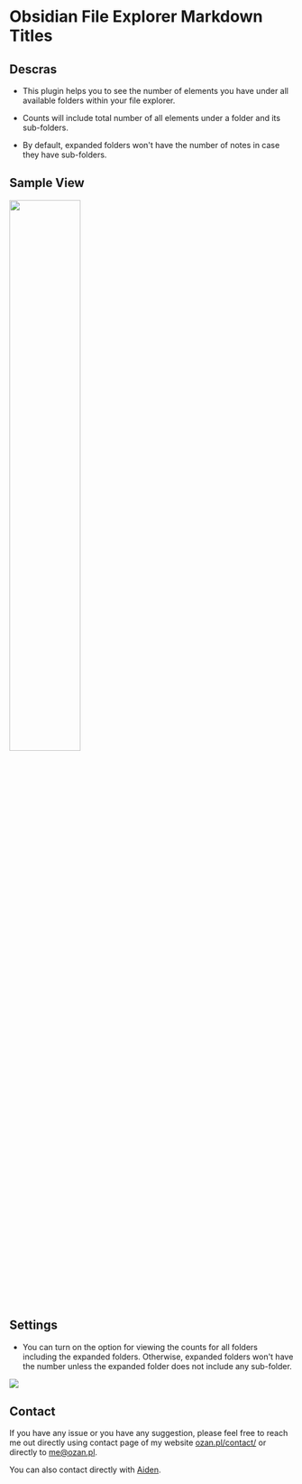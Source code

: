 # Obsidian File Explorer Markdown Titles

## Descras

- This plugin helps you to see the number of elements you have under all available folders within your file explorer. 

- Counts will include total number of all elements under a folder and its sub-folders.

- By default, expanded folders won't have the number of notes in case they have sub-folders.

## Sample View

<img src="https://github.com/ozntel/file-explorer-note-count/raw/main/images/folder-count.png" width="50%"/>

## Settings

- You can turn on the option for viewing the counts for all folders including the expanded folders. Otherwise, expanded folders won't have the number unless the expanded folder does not include any sub-folder.

<img src="https://github.com/ozntel/file-explorer-note-count/raw/main/images/collapsed-folder-setting.png" />

## Contact

If you have any issue or you have any suggestion, please feel free to reach me out directly using contact page of my website [ozan.pl/contact/](https://www.ozan.pl/contact/) or directly to <me@ozan.pl>.

You can also contact directly with [Aiden](https://github.com/AidenLx).
